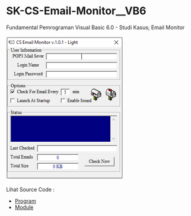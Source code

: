 # SK-CS-Email-Monitor__VB6
Fundamental Pemrograman Visual Basic 6.0 - Studi Kasus; Email Monitor<br><br>
<img src="https://github.com/RizkyKhapidsyah/SK-CS-Email-Monitor__VB6/blob/main/result/001.PNG"><br><br>
Lihat Source Code : <br>
- <a href="https://github.com/RizkyKhapidsyah/SK-CS-Email-Monitor__VB6/blob/main/FrmMain.frm">Program</a><br>
- <a href="https://github.com/RizkyKhapidsyah/SK-CS-Email-Monitor__VB6/blob/main/ModSound.bas">Module</a>

